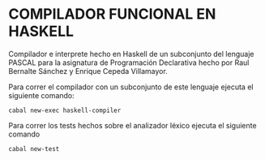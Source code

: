 # COMPILADOR FUNCIONAL EN HASKELL
Compilador e interprete hecho en Haskell de un subconjunto del lenguaje PASCAL para la asignatura de Programación Declarativa hecho por Raul Bernalte Sánchez y Enrique Cepeda Villamayor.

Para correr el compilador con un subconjunto de este lenguaje ejecuta el siguiente comando:

    cabal new-exec haskell-compiler

Para correr los tests hechos sobre el analizador léxico ejecuta el siguiente comando

    cabal new-test
